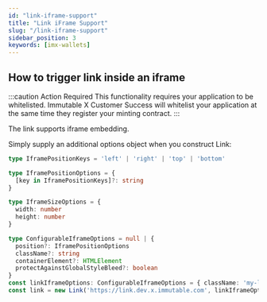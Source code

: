 ```yaml
---
id: "link-iframe-support"
title: "Link iFrame Support"
slug: "/link-iframe-support"
sidebar_position: 3
keywords: [imx-wallets]
---
```


## How to trigger link inside an iframe

:::caution Action Required
This functionality requires your application to be whitelisted. Immutable X Customer Success will whitelist your application at the same time they register your minting contract.
:::

The link supports iframe embedding.

Simply supply an additional options object when you construct Link:

```typescript
type IframePositionKeys = 'left' | 'right' | 'top' | 'bottom'

type IframePositionOptions = {
  [key in IframePositionKeys]?: string
}

type IframeSizeOptions = {
  width: number
  height: number
}

type ConfigurableIframeOptions = null | {
  position?: IframePositionOptions
  className?: string
  containerElement?: HTMLElement
  protectAgainstGlobalStyleBleed?: boolean
}
const linkIframeOptions: ConfigurableIframeOptions = { className: 'my-link-iframe' }
const link = new Link('https://link.dev.x.immutable.com', linkIframeOptions)
```
